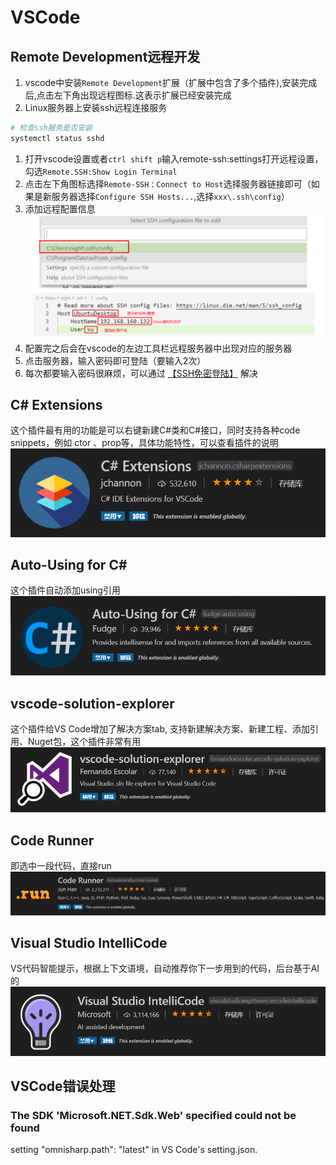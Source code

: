 # VSCode

## Remote Development远程开发

1. vscode中安装`Remote Development`扩展（扩展中包含了多个插件),安装完成后,点击左下角出现远程图标.这表示扩展已经安装完成
1. Linux服务器上安装ssh远程连接服务
  ```bash
  # 检查ssh服务是否安装
  systemctl status sshd
  ```
1. 打开vscode设置或者`ctrl shift p`输入remote-ssh:settings打开远程设置，勾选`Remote.SSH:Show Login Terminal`
1. 点击左下角图标选择`Remote-SSH：Connect to Host`选择服务器链接即可（如果是新服务器选择`Configure SSH Hosts...`,选择`xxx\.ssh\config`）
1. 添加远程配置信息
  ![1](./img/vscode/1.png)
1. 配置完之后会在vscode的左边工具栏远程服务器中出现对应的服务器
1. 点击服务器，输入密码即可登陆（要输入2次）
1. 每次都要输入密码很麻烦，可以通过 [【SSH免密登陆】](../linux/cmd.md) 解决

## C# Extensions
这个插件最有用的功能是可以右键新建C#类和C#接口，同时支持各种code snippets，例如 ctor 、prop等，具体功能特性，可以查看插件的说明
![2](./img/vscode/2.png)

## Auto-Using for C#
这个插件自动添加using引用
![3](./img/vscode/3.png)

## vscode-solution-explorer
这个插件给VS Code增加了解决方案tab, 支持新建解决方案、新建工程、添加引用、Nuget包，这个插件非常有用
![4](./img/vscode/4.png)

## Code Runner
即选中一段代码，直接run
![5](./img/vscode/5.png)

## Visual Studio IntelliCode
VS代码智能提示，根据上下文语境，自动推荐你下一步用到的代码，后台基于AI的
![6](./img/vscode/6.png)





## VSCode错误处理

### The SDK 'Microsoft.NET.Sdk.Web' specified could not be found

setting "omnisharp.path": "latest" in VS Code's setting.json.
